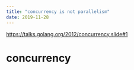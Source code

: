 ```yaml
---
title: "concurrency is not parallelism"
date: 2019-11-28
---
```


https://talks.golang.org/2012/concurrency.slide#1
# concurrency


